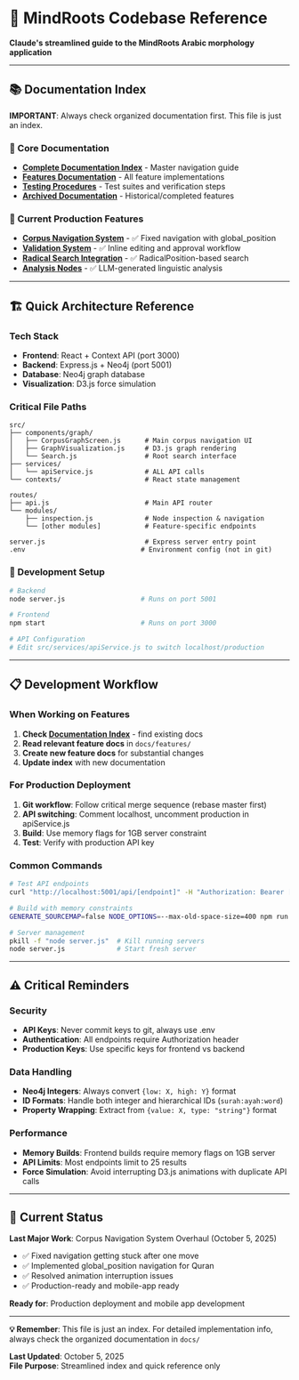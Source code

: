 # 🧠 MindRoots Codebase Reference

**Claude's streamlined guide to the MindRoots Arabic morphology application**

---

## 📚 **Documentation Index**

**IMPORTANT**: Always check organized documentation first. This file is just an index.

### **📁 Core Documentation**
- **[Complete Documentation Index](docs/DOCUMENTATION-INDEX.md)** - Master navigation guide
- **[Features Documentation](docs/features/)** - All feature implementations
- **[Testing Procedures](docs/testing/)** - Test suites and verification steps
- **[Archived Documentation](docs/archived/)** - Historical/completed features

### **🔑 Current Production Features**
- **[Corpus Navigation System](docs/features/CORPUS-NAVIGATION-SYSTEM.md)** - ✅ Fixed navigation with global_position
- **[Validation System](docs/features/VALIDATION-SYSTEM-DOCUMENTATION.md)** - ✅ Inline editing and approval workflow
- **[Radical Search Integration](docs/features/RADICAL-SEARCH-INTEGRATION.md)** - ✅ RadicalPosition-based search
- **[Analysis Nodes](docs/features/ANALYSIS-NODES-DOCUMENTATION.md)** - ✅ LLM-generated linguistic analysis

---

## 🏗️ **Quick Architecture Reference**

### **Tech Stack**
- **Frontend**: React + Context API (port 3000)
- **Backend**: Express.js + Neo4j (port 5001)
- **Database**: Neo4j graph database
- **Visualization**: D3.js force simulation

### **Critical File Paths**
```
src/
├── components/graph/
│   ├── CorpusGraphScreen.js      # Main corpus navigation UI
│   ├── GraphVisualization.js     # D3.js graph rendering
│   └── Search.js                 # Root search interface
├── services/
│   └── apiService.js             # ALL API calls
└── contexts/                     # React state management

routes/
├── api.js                        # Main API router
└── modules/
    ├── inspection.js             # Node inspection & navigation
    └── [other modules]           # Feature-specific endpoints

server.js                         # Express server entry point
.env                             # Environment config (not in git)
```

### **🔧 Development Setup**
```bash
# Backend
node server.js                   # Runs on port 5001

# Frontend  
npm start                        # Runs on port 3000

# API Configuration
# Edit src/services/apiService.js to switch localhost/production
```

---

## 📋 **Development Workflow**

### **When Working on Features**
1. **Check [Documentation Index](docs/DOCUMENTATION-INDEX.md)** - find existing docs
2. **Read relevant feature docs** in `docs/features/`
3. **Create new feature docs** for substantial changes
4. **Update index** with new documentation

### **For Production Deployment**
1. **Git workflow**: Follow critical merge sequence (rebase master first)
2. **API switching**: Comment localhost, uncomment production in apiService.js
3. **Build**: Use memory flags for 1GB server constraint
4. **Test**: Verify with production API key

### **Common Commands**
```bash
# Test API endpoints
curl "http://localhost:5001/api/[endpoint]" -H "Authorization: Bearer [key]"

# Build with memory constraints
GENERATE_SOURCEMAP=false NODE_OPTIONS=--max-old-space-size=400 npm run build

# Server management
pkill -f "node server.js"  # Kill running servers
node server.js             # Start fresh server
```

---

## ⚠️ **Critical Reminders**

### **Security**
- **API Keys**: Never commit keys to git, always use .env
- **Authentication**: All endpoints require Authorization header
- **Production Keys**: Use specific keys for frontend vs backend

### **Data Handling**
- **Neo4j Integers**: Always convert `{low: X, high: Y}` format
- **ID Formats**: Handle both integer and hierarchical IDs (`surah:ayah:word`)
- **Property Wrapping**: Extract from `{value: X, type: "string"}` format

### **Performance**
- **Memory Builds**: Frontend builds require memory flags on 1GB server
- **API Limits**: Most endpoints limit to 25 results
- **Force Simulation**: Avoid interrupting D3.js animations with duplicate API calls

---

## 🎯 **Current Status**

**Last Major Work**: Corpus Navigation System Overhaul (October 5, 2025)
- ✅ Fixed navigation getting stuck after one move
- ✅ Implemented global_position navigation for Quran
- ✅ Resolved animation interruption issues
- ✅ Production-ready and mobile-app ready

**Ready for**: Production deployment and mobile app development

---

**💡 Remember**: This file is just an index. For detailed implementation info, always check the organized documentation in `docs/`

**Last Updated**: October 5, 2025  
**File Purpose**: Streamlined index and quick reference only